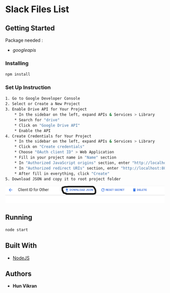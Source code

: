 # Slack Files List

## Getting Started

Package needed :
- _googleapis_

### Installing

```bash
npm install
```

### Set Up Instruction

```bash
1. Go to Google Developer Console
2. Select or Create a New Project
3. Enable Drive API for Your Project
    * In the sidebar on the left, expand APIs & Services > Library
    * Search for "drive"
    * Click on "Google Drive API"
    * Enable the API
4. Create Credentials for Your Project
    * In the sidebar on the left, expand APIs & Services > Library
    * Click on "Create credentials"
    * Choose "OAuth client ID" > Web Application
    * Fill in your project name in "Name" section
    * In "Authorized JavaScript origins" section, enter "http://localhost:8000"
    * In "Authorized redirect URIs" section, enter "http://localhost:8000" or forward it to any router you want. In my example, I do not use any router.
    * After fill in everything, click "Create"
5. Download JSON and copy it to root project folder
```
![image](https://raw.githubusercontent.com/tsuyoshi007/googleDrive-creatingFolder-listFiles/master/image/downloadjson.png)

## Running

```bash
node start
```

## Built With

- [NodeJS](https://nodejs.org/en/)

## Authors

- **Hun Vikran**
